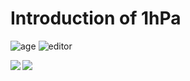 # Introduction of 1hPa
![age](https://img.shields.io/badge/age-17-brighn)
![editor](https://img.shields.io/badge/editor-Vim-green)

<!--stats-->
<a href="https://github.com/anuraghazra/github-readme-stats">
  <img align="left" src="https://github-readme-stats.vercel.app/api?username=1hPa&show_icons=true&theme=radical" />
</a>
<!--top languages-->
<a href="https://github.com/anuraghazra/github-readme-stats">
  <img align="left" src="https://github-readme-stats.vercel.app/api/top-langs/?username=1hPa&hide=tex" />
</a>
